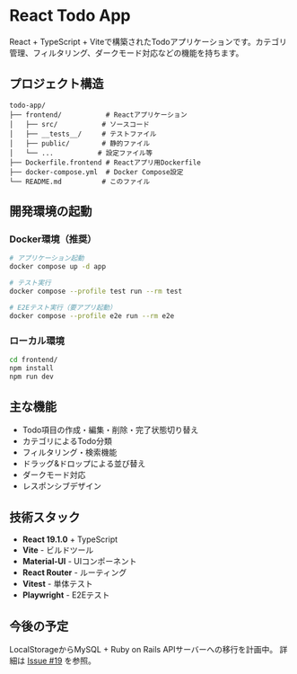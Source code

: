 # React Todo App

React + TypeScript + Viteで構築されたTodoアプリケーションです。カテゴリ管理、フィルタリング、ダークモード対応などの機能を持ちます。

## プロジェクト構造

```
todo-app/
├── frontend/           # Reactアプリケーション
│   ├── src/           # ソースコード
│   ├── __tests__/     # テストファイル
│   ├── public/        # 静的ファイル
│   └── ...           # 設定ファイル等
├── Dockerfile.frontend # Reactアプリ用Dockerfile
├── docker-compose.yml  # Docker Compose設定
└── README.md          # このファイル
```

## 開発環境の起動

### Docker環境（推奨）

```bash
# アプリケーション起動
docker compose up -d app

# テスト実行
docker compose --profile test run --rm test

# E2Eテスト実行（要アプリ起動）
docker compose --profile e2e run --rm e2e
```

### ローカル環境

```bash
cd frontend/
npm install
npm run dev
```

## 主な機能

- Todo項目の作成・編集・削除・完了状態切り替え
- カテゴリによるTodo分類
- フィルタリング・検索機能
- ドラッグ&ドロップによる並び替え
- ダークモード対応
- レスポンシブデザイン

## 技術スタック

- **React 19.1.0** + TypeScript
- **Vite** - ビルドツール
- **Material-UI** - UIコンポーネント
- **React Router** - ルーティング
- **Vitest** - 単体テスト
- **Playwright** - E2Eテスト

## 今後の予定

LocalStorageからMySQL + Ruby on Rails APIサーバーへの移行を計画中。
詳細は [Issue #19](https://github.com/KentaOsabe/react-todo/issues/19) を参照。
